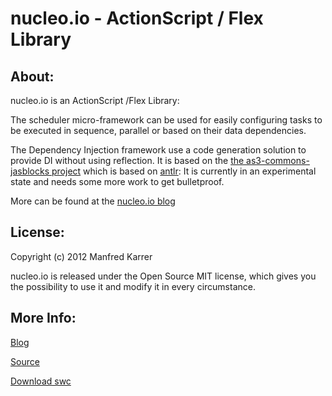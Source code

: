 # nucleo.io - ActionScript / Flex Library


## About:

nucleo.io is an ActionScript /Flex Library:

The scheduler micro-framework can be used for easily configuring tasks to be
executed in sequence, parallel or based on their data dependencies.

The Dependency Injection framework use a code generation solution to provide DI without using reflection.
It is based on the [the as3-commons-jasblocks project](https://github.com/teotigraphix/as3-commons-jasblocks)
which is based on [antlr](http://www.antlr.org/):
It is currently in an experimental state and needs some more work to get bulletproof.

More can be found at the [nucleo.io blog](http://nucleo.io)


## License:

Copyright (c) 2012 Manfred Karrer

nucleo.io is released under the Open Source MIT license, which gives you the possibility to use it and modify it in
every circumstance.


## More Info:

[Blog](http://nucleo.io)

[Source](https://github.com/ManfredKarrer/nucleo.io)

[Download swc](https://github.com/ManfredKarrer/nucleo.io/tree/master/distribution/nucleo-1.0.0.swc)
